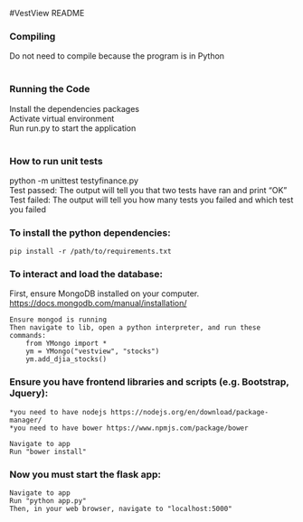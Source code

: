 #VestView README

### Compiling <br/>
   Do not need to compile because the program is in Python<br/>
   <br/>
   
### Running the Code <br/>
   Install the dependencies packages<br/>
   Activate virtual environment<br/>
   Run run.py to start the application<br/>
   <br/>
### How to run unit tests<br/>
   python -m unittest testyfinance.py<br/>
   Test passed: The output will tell you that two tests have ran and print “OK”<br/>
   Test failed: The output will tell you how many tests you failed and which test you failed<br/>

### To install the python dependencies:

	pip install -r /path/to/requirements.txt

### To interact and load the database:

First, ensure MongoDB installed on your computer.
https://docs.mongodb.com/manual/installation/

	Ensure mongod is running
	Then navigate to lib, open a python interpreter, and run these commands:
		from YMongo import *
		ym = YMongo("vestview", "stocks")
		ym.add_djia_stocks()

### Ensure you have frontend libraries and scripts (e.g. Bootstrap, Jquery):
	*you need to have nodejs https://nodejs.org/en/download/package-manager/
    *you need to have bower https://www.npmjs.com/package/bower

	Navigate to app
	Run "bower install"


### Now you must start the flask app:
	Navigate to app
	Run "python app.py"
	Then, in your web browser, navigate to "localhost:5000"
